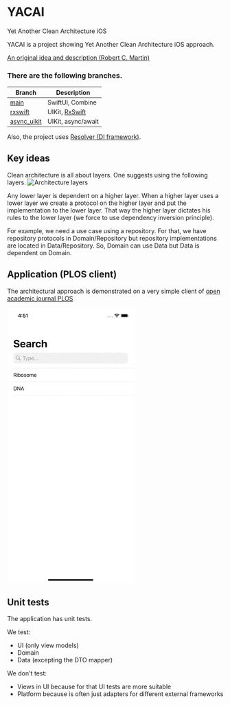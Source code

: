 # YACAI
Yet Another Clean Architecture iOS

YACAI is a project showing Yet Another Clean Architecture iOS approach.

[An original idea and description (Robert C. Martin)](https://blog.cleancoder.com/uncle-bob/2012/08/13/the-clean-architecture.html)

### There are the following branches.
|Branch|Description|
| ------------- | ------------- |
|[main](https://github.com/al-76/YACAI) | SwiftUI, Combine |
|[rxswift](https://github.com/al-76/YACAI/tree/rxswift) | UIKit, [RxSwift](https://github.com/ReactiveX/RxSwift)|
|[async_uikit](https://github.com/al-76/YACAI/tree/async_uikit) | UIKit, async/await |

Also, the project uses [Resolver (DI framework)](https://github.com/hmlongco/Resolver).

## Key ideas
Clean architecture is all about layers.
One suggests using the following layers.
![Architecture layers](https://github.com/al-76/YACAI/blob/main/Images/Sk%C3%A4rmavbild.png)

Any lower layer is dependent on a higher layer.
When a higher layer uses a lower layer we create a protocol on the higher layer and put the implementation to the lower layer.
That way the higher layer dictates his rules to the lower layer (we force to use dependency inversion principle).

For example, we need a use case using a repository. For that, we have repository protocols in Domain/Repository but repository implementations are located in Data/Repository.
So, Domain can use Data but Data is dependent on Domain.

## Application (PLOS client)
The architectural approach is demonstrated on a very simple client of [open academic journal PLOS](https://plos.org/)

![PLOS client](https://github.com/al-76/YACAI/blob/main/Images/Simulator%20Screen%20Recording%20-%20iPhone%2011.gif)


## Unit tests
The application has unit tests.

We test:
* UI (only view models)
* Domain
* Data (excepting the DTO mapper)

We don't test:
* Views in UI because for that UI tests are more suitable
* Platform because is often just adapters for different external frameworks
